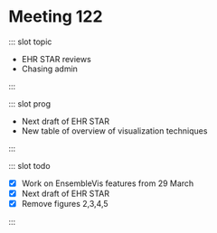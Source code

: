 # Meeting 122

<Meeting index="122" members="Bob, Elif, Wang" date="5 Apr 2021 11:00" nextDate="12 Apr 2021 11:00">

::: slot topic

- EHR STAR reviews
- Chasing admin

:::

::: slot prog

- Next draft of EHR STAR
- New table of overview of visualization techniques

:::

::: slot todo

- [x] Work on EnsembleVis features from 29 March
- [x] Next draft of EHR STAR
- [x] Remove figures 2,3,4,5

:::

</Meeting>
